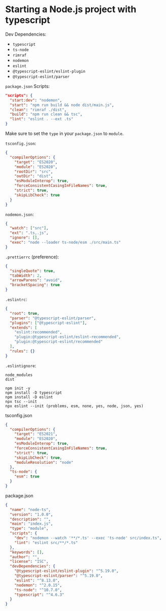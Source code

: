 # Starting a Node.js project with typescript

Dev Dependencies:

- `typescript`
- `ts-node`
- `rimraf`
- `nodemon`
- `eslint`
- `@typescript-eslint/eslint-plugin`
- `@typescript-eslint/parser`

`package.json` Scripts:

```json
"scripts": {
  "start:dev": "nodemon",
  "start": "npm run build && node dist/main.js",
  "clean": "rimraf ./dist",
  "build": "npm run clean && tsc",
  "lint": "eslint . --ext .ts"
}
```

Make sure to set the `type` in your `package.json` to `module`.

`tsconfig.json`:

```json
{
  "compilerOptions": {
    "target": "ES2020",
    "module": "ES2020",
    "rootDir": "src",
    "outDir": "dist",
    "esModuleInterop": true,
    "forceConsistentCasingInFileNames": true,
    "strict": true,
    "skipLibCheck": true
  }
}
```

`nodemon.json`:

```json
{
  "watch": ["src"],
  "ext": ".ts,.js",
  "ignore": [],
  "exec": "node --loader ts-node/esm ./src/main.ts"
}
```

`.prettierrc` (preference):

```json
{
  "singleQuote": true,
  "tabWidth": 2,
  "arrowParens": "avoid",
  "bracketSpacing": true
}
```

`.eslintrc`:

```json
{
  "root": true,
  "parser": "@typescript-eslint/parser",
  "plugins": ["@typescript-eslint"],
  "extends": [
    "eslint:recommended",
    "plugin:@typescript-eslint/eslint-recommended",
    "plugin:@typescript-eslint/recommended"
  ],
  "rules": {}
}
```

`.eslintignore`:

```
node_modules
dist
```

```
npm init -y
npm install -D typescript
npm install -D eslint
npx tsc --init
npx eslint --init (problems, esm, none, yes, node, json, yes)

```

tsconfig.json
```json
{
  "compilerOptions": {
    "target": "ES2021",
    "module": "ES2020",
    "esModuleInterop": true,
    "forceConsistentCasingInFileNames": true,
    "strict": true,
    "skipLibCheck": true,
    "moduleResolution": "node"
  },
  "ts-node": {
    "esm": true
  }
}
```

package.json

```json
{
  "name": "node-ts",
  "version": "1.0.0",
  "description": "",
  "main": "index.js",
  "type": "module",
  "scripts": {
    "dev": "nodemon --watch '**/*.ts' --exec 'ts-node' src/index.ts",
    "lint": "eslint src/**/*.ts"
  },
  "keywords": [],
  "author": "",
  "license": "ISC",
  "devDependencies": {
    "@typescript-eslint/eslint-plugin": "^5.19.0",
    "@typescript-eslint/parser": "^5.19.0",
    "eslint": "^8.13.0",
    "nodemon": "^2.0.15",
    "ts-node": "^10.7.0",
    "typescript": "^4.6.3"
  }
}
```